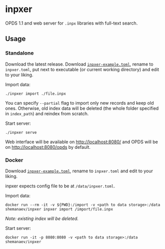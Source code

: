 # inpxer

OPDS 1.1 and web server for `.inpx` libraries with full-text search.

## Usage

### Standalone

Download the latest release.
Download [`inpxer-example.toml`](./inpxer-example.toml), rename to `inpxer.toml`, put next to executable (or current working directory) and edit to your liking.

Import data:
```shell
./inpxer import ./file.inpx
```

You can specify `--partial` flag to import only new records and keep old ones.
Otherwise, old index data will be deleted (the whole folder specified in `index_path`) and reindex from scratch.

Start server:
```shell
./inpxer serve
```

Web interface will be available on [http://localhost:8080/](http://localhost:8080/) and
OPDS will be on [http://localhost:8080/opds](http://localhost:8080/opds) by default.

### Docker

Download [`inpxer-example.toml`](./inpxer-example.toml), rename to `inpxer.toml` and edit to your liking.

inpxer expects config file to be at `/data/inpxer.toml`.

Import data:
```shell
docker run --rm -it -v ${PWD}:/import -v <path to data storage>:/data shemanaev/inpxer inpxer import /import/file.inpx
```

*Note: existing index will be deleted.*

Start server:
```shell
docker run -it -p 8080:8080 -v <path to data storage>:/data shemanaev/inpxer
```

